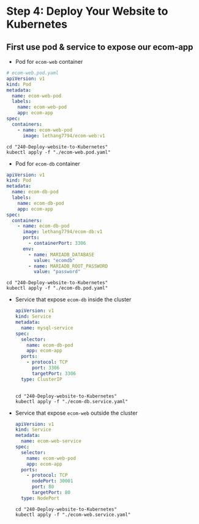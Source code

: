 # Step 4: Deploy Your Website to Kubernetes

## First use pod & service to expose our ecom-app

- Pod for `ecom-web` container

```yaml
# ecom-web.pod.yaml
apiVersion: v1
kind: Pod
metadata:
  name: ecom-web-pod
  labels:
    name: ecom-web-pod
    app: ecom-app
spec:
  containers:
    - name: ecom-web-pod
      image: lethang7794/ecom-web:v1
```

```shell
cd "240-Deploy-website-to-Kubernetes"
kubectl apply -f "./ecom-web.pod.yaml"
```

- Pod for `ecom-db` container

```yaml
apiVersion: v1
kind: Pod
metadata:
  name: ecom-db-pod
  labels:
    name: ecom-db-pod
    app: ecom-app
spec:
  containers:
    - name: ecom-db-pod
      image: lethang7794/ecom-db:v1
      ports:
        - containerPort: 3306
      env:
        - name: MARIADB_DATABASE
          value: "ecomdb"
        - name: MARIADB_ROOT_PASSWORD
          value: "password"
```

```shell
cd "240-Deploy-website-to-Kubernetes"
kubectl apply -f "./ecom-db.pod.yaml"
```

- Service that expose `ecom-db` inside the cluster

    ```yaml
    apiVersion: v1
    kind: Service
    metadata:
      name: mysql-service
    spec:
      selector:
        name: ecom-db-pod
        app: ecom-app
      ports:
        - protocol: TCP
          port: 3306
          targetPort: 3306
      type: ClusterIP
      
    ```

    ```shell
    cd "240-Deploy-website-to-Kubernetes"
    kubectl apply -f "./ecom-db.service.yaml"
    ```

- Service that expose `ecom-web` outside the cluster

  ```yaml
  apiVersion: v1
  kind: Service
  metadata:
    name: ecom-web-service
  spec:
    selector:
      name: ecom-web-pod
      app: ecom-app
    ports:
      - protocol: TCP
        nodePort: 30001
        port: 80
        targetPort: 80
    type: NodePort
  ```

  ```shell
  cd "240-Deploy-website-to-Kubernetes"
  kubectl apply -f "./ecom-web.service.yaml"
  ```